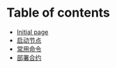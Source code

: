 # Table of contents

* [Initial page](README.md)
* [启动节点](start-a-node.md)
* [常用命令](useful-commands.md)
* [部署合约](deploy-contract.md)

